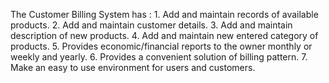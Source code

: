 The Customer Billing System has :
    1. Add and maintain records of available products.
    2. Add and maintain customer details.
    3. Add and maintain description of new products.
    4. Add and maintain new entered category of products.
    5. Provides economic/financial reports to the owner monthly or weekly and
      yearly.
    6. Provides a convenient solution of billing pattern.
    7. Make an easy to use environment for users and customers.
